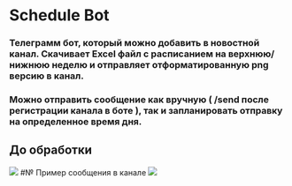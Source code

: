 # Schedule Bot
### Телеграмм бот, который можно добавить в новостной канал. Скачивает Excel файл с расписанием на верхнюю/нижнюю неделю и отправляет отформатированную png версию в канал.
### Можно отправить сообщение как вручную ( /send после регистрации канала в боте ), так и запланировать отправку на определенное время дня.
## До обработки
![](https://i.imgur.com/cX1CeTA.png)
#№ Пример сообщения в канале
![](https://i.imgur.com/Z6MyheI.png)
